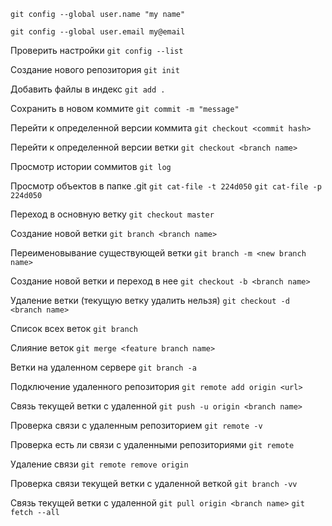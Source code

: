 `git config --global user.name "my name"`

`git config --global user.email my@email`

Проверить настройки `git config --list`

Создание нового репозитория `git init`

Добавить файлы в индекс `git add .`

Сохранить в новом коммите `git commit -m "message"`

Перейти к определенной версии коммита `git checkout <commit hash>`

Перейти к определенной версии ветки `git checkout <branch name>`

Просмотр истории соммитов `git log`

Просмотр объектов в папке .git
`git cat-file -t 224d050`
`git cat-file -p 224d050`

Переход в основную ветку `git checkout master`

Создание новой ветки `git branch <branch name>`

Переименовывание существующей ветки `git branch -m <new branch name>`

Создание новой ветки и переход в нее `git checkout -b <branch name>`

Удаление ветки (текущую ветку удалить нельзя) `git checkout -d <branch name>`

Список всех веток `git branch`

Слияние веток `git merge <feature branch name>` 

Ветки на удаленном сервере `git branch -a`

Подключение удаленного репозитория `git remote add origin <url>`

Связь текущей ветки с удаленной `git push -u origin <branch name>`

Проверка связи с удаленным репозиторием `git remote -v`

Проверка есть ли связи с удаленными репозиториями `git remote`

Удаление связи `git remote remove origin`

Проверка связи текущей ветки с удаленной веткой `git branch -vv`

Связь текущей ветки с удаленной `git pull origin <branch name>`  `git fetch --all`

